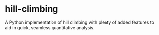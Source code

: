 # hill-climbing
A Python implementation of hill climbing with plenty of added features to aid in quick, seamless quantitative analysis.
